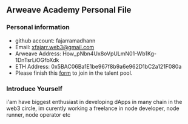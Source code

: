 ## Arweave Academy Personal File

### Personal information

- github account: fajarramadhann
- Email: xfajarr.web3@gmail.com
- Arweave Address: How_pNbn4Ux8oVpULmN01-Wb1Kg-1DnTsrLiOGfbXdk
- ETH Address: 0x5BAC06Ba1E1be967f8b9a6e962D1bC2a121F080a
- Please finish this [form](https://docs.google.com/forms/d/e/1FAIpQLSfWA5fIIcBgmRppm3jNz5vmf9Mai_QMVil-2pO4r7YKn_Zhtw/viewform?usp=sf_link) to join in the talent pool.

### Introduce Yourself
 i'am have biggest enthusiast in developing dApps in many chain in the web3 circle, im curently working a freelance in node developer, node runner, node operator etc